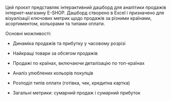 Цей проєкт представляє інтерактивний дашборд для аналітики продажів інтернет-магазину E-SHOP. Дашборд створено в Excel і призначено для візуалізації ключових метрик щодо продажів за різними країнами, асортиментом, кольорами та типами оплати.

Основні можливості:

* Динаміка продажів та прибутку у часовому розрізі  

* Найкращі товари за обсягом продажів

* Продажі по країнах, включаючи деталізацію по топ-країнах

* Аналіз улюблених кольорів покупців

* Розподіл типів оплати (готівка, чек, кредитна картка)

* Загальні метрики: сумарний продаж і сумарний прибуток
